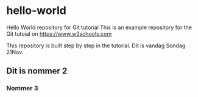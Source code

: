 # hello-world
Hello World repository for Git tutorial
This is an example repository for the Git tutoial on https://www.w3schools.com

This repository is built step by step in the tutorial.
Dit is vandag Sondag 21Nov.
## Dit is nommer 2
### Nommer 3

